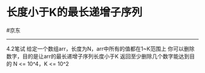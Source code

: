 # 长度小于K的最长递增子序列
#京东 

---

4.2笔试
给定一个数组arr，长度为N，arr中所有的值都在1~K范围上
你可以删除数字，目的是让arr的最长递增子序列长度小于K
返回至少删除几个数字能达到目的
N <= 10^4，K <= 10^2

